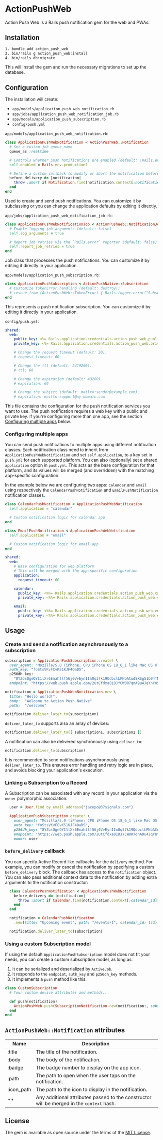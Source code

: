 # ActionPushWeb

Action Push Web is a Rails push notification gem for the web and PWAs.

## Installation

```bash
1. bundle add action_push_web
2. bin/rails g action_push_web:install
4. bin/rails db:migrate
```

This will install the gem and run the necessary migrations to set up the database.

## Configuration

The installation will create:

- `app/models/application_push_web_notification.rb`
- `app/jobs/application_push_web_notification_job.rb`
- `app/models/application_push_subscription.rb`
- `config/push.yml`

`app/models/application_push_web_notification.rb`:
```ruby
class ApplicationPushWebNotification < ActionPushWeb::Notification
  # Set a custom job queue_name
  queue_as :realtime

  # Controls whether push notifications are enabled (default: !Rails.env.test?)
  self.enabled = Rails.env.production?

  # Define a custom callback to modify or abort the notification before it is sent
  before_delivery do |notification|
    throw :abort if Notification.find(notification.context[:notification_id]).expired?
  end
end
```

Used to create and send push notifications. You can customize it by subclassing or
you can change the application defaults by editing it directly.

`app/jobs/application_push_web_notification_job.rb`:

```ruby
class ApplicationPushWebNotificationJob < ActionPushWeb::NotificationJob
  # Enable logging job arguments (default: false)
  self.log_arguments = true

  # Report job retries via the `Rails.error` reporter (default: false)
  self.report_job_retries = true
end
```

Job class that processes the push notifications. You can customize it by editing it
directly in your application.

`app/models/application_push_subscription.rb`:

```ruby
class ApplicationPushSubscription < ActionPushNative::Subscription
  # Customize TokenError handling (default: destroy!)
  # rescue_from (ActionPushWeb::TokenError) { Rails.logger.error("Subscription #{id} token is invalid") }
end
```

This represents a push notification subscription. You can customize it by editing it directly in your application.

`config/push.yml`:

```yaml
shared:
  web:
    public_key: <%= Rails.application.credentials.action_push_web.public_key %>
    private_key: <%= Rails.application.credentials.action_push_web.private_key %>

    # Change the request timeout (default: 30).
    # request_timeout: 60

    # Change the ttl (default: 2419200).
    # ttl: 60

    # Change the expiration (default: 43200).
    # expiration: 60

    # Change the subject (default: mailto:sender@example.com).
    # expiration: mailto:support@my-domain.com
```

This file contains the configuration for the push notification services you want to use.
The push notification requires a web key with a public and private key.
If you're configuring more than one app, see the section [Configuring multiple apps](#configuring-multiple-apps) below.

### Configuring multiple apps

You can send push notifications to multiple apps using different notification classes.
Each notification class need to inherit from `ApplicationPushWebNotification` and set `self.application`, to a key set in `push.yml`
for each supported platform. You can also (optionally) set a shared `application` option in `push.yml`.
This acts as the base configuration for that platform, and its values will be merged (and overridden) with the matching app-specific configuration.

In the example below we are configuring two apps: `calendar` and `email` using respectively the
`CalendarPushNotification` and `EmailPushNotification` notification classes.

```ruby
class CalendarPushNotification < ApplicationPushWebNotification
  self.application = "calendar"

  # Custom notification logic for calendar app
end

class EmailPushNotification < ApplicationPushWebNotification
  self.application = "email"

  # Custom notification logic for email app
end
```

```yaml
shared:
  web:
    # Base configuration for web platform
    # This will be merged with the app-specific configuration
    application:
      request_timeout: 60

    calendar:
      public_key: <%%= Rails.application.credentials.action_push_web.calendar.public_key %>
      private_key: <%%= Rails.application.credentials.action_push_web.calendar.private_key %>

    email:
      public_key: <%%= Rails.application.credentials.action_push_web.email.public_key %>
      private_key: <%%= Rails.application.credentials.action_push_web.email.private_key %>
```

## Usage

### Create and send a notification asynchronously to a subscription

```ruby
subscription = ApplicationPushSubscription.create! \
  user_agent: "Mozilla/5.0 (iPhone; CPU iPhone OS 18_6_1 like Mac OS X) AppleWebKit/605.1.15 (KHTML, like Gecko) Version/18.6 Mobile/15E148 Safari/604.1"
  auth_key: "foStsVKvFCvKS1KJF4OaDS",
  p256dh_key:
    "8YZosOgeQYI1lXr6Enahllf56j0VvEynIIm0q37k19QdbclLPNbACud8XSgS1b04TNAFlwyS1niwMx9LoLp8Hsx",
  endpoint: "https://web.push.apple.com/2UtCfdxa01DJYCW0R7qnA9u4JqYnYo5CHSlR0b95JnMhAW1Zy32ZN9BTLY8KLXogMU3EMuYDWNgdUcX8OaNEZCQOhFp7zeo8US2ZvKYdvGxAjx1ELZH9e3yXHEYlco6vKLfsgOCZxabp63rt80voC5n9i6IzAvMgWmcwz5INfBd"

notification = ApplicationPushWebNotification.new \
  title: "Hello world!",
  body:  "Welcome to Action Push Native"
  path:  "/welcome"

notification.deliver_later_to(subscription)
```

`deliver_later_to` supports also an array of devices:

```ruby
notification.deliver_later_to([ subscription1, subscription2 ])
```

A notification can also be delivered synchronously using `deliver_to`:

```ruby
notification.deliver_to(subscription)
```

It is recommended to send notifications asynchronously using `deliver_later_to`.
This ensures error handling and retry logic are in place, and avoids blocking your application's execution.

### Linking a Subscription to a Record

A Subscription can be associated with any record in your application via the `owner` polymorphic association:

```ruby
  user = User.find_by_email_address("jacopo@37signals.com")

  ApplicationPushSubscription.create! \
    user_agent: "Mozilla/5.0 (iPhone; CPU iPhone OS 18_6_1 like Mac OS X) AppleWebKit/605.1.15 (KHTML, like Gecko) Version/18.6 Mobile/15E148 Safari/604.1"
    auth_key: "foStsVKvFCvKS1KJF4OaDS",
    p256dh_key: "8YZosOgeQYI1lXr6Enahllf56j0VvEynIIm0q37k19QdbclLPNbACud8XSgS1b04TNAFlwyS1niwMx9LoLp8Hsx",
    endpoint: "https://web.push.apple.com/2UtCfdxa01DJYCW0R7qnA9u4JqYnYo5CHSlR0b95JnMhAW1Zy32ZN9BTLY8KLXogMU3EMuYDWNgdUcX8OaNEZCQOhFp7zeo8US2ZvKYdvGxAjx1ELZH9e3yXHEYlco6vKLfsgOCZxabp63rt80voC5n9i6IzAvMgWmcwz5INfBd",
    owner: user
```

### `before_delivery` callback

You can specify Active Record like callbacks for the `delivery` method. For example, you can modify
or cancel the notification by specifying a custom `before_delivery` block. The callback has access
to the `notification` object. You can also pass additional context data to the notification
by adding extra arguments to the notification constructor:

```ruby
  class CalendarPushNotification < ApplicationPushWebNotification
    before_delivery do |notification|
      throw :abort if Calendar.find(notification.context[:calendar_id]).expired?
    end
  end

  notification = CalendarPushNotification
    .new(title: "Upcoming event", path: "/events/1", calendar_id: 123)

  notification.deliver_later_to(subscription)
```

### Using a custom Subscription model

If using the default `ApplicationPushSubscription` model does not fit your needs, you can create a custom
subscription model, as long as:

1. It can be serialized and deserialized by `ActiveJob`.
2. It responds to the `endpoint`, `auth_key` and `p256dh_key` methods.
3. It implements a `push` method like this:

```ruby
class CustomSubscription
  # Your custom device attributes and methods...

  def push(notification)
    ActionPushWeb.push(SubscriptionNotification.new(notification:, subscription: self))
  end
end
```

## `ActionPushWeb::Notification` attributes

| Name           | Description
|------------------|------------
| :title           | The title of the notification.
| :body            | The body of the notification.
| :badge           | The badge number to display on the app icon.
| :path            | The path to open when the user taps on the notification.
| :icon_path       | The path to the icon to display in the notification.
| **               | Any additional attributes passed to the constructor will be merged in the `context` hash.

## License
The gem is available as open source under the terms of the [MIT License](https://opensource.org/licenses/MIT).
